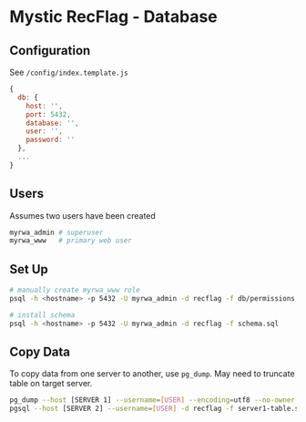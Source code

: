 Mystic RecFlag - Database
===================================

## Configuration

See `/config/index.template.js`

```js
{
  db: {
    host: '',
    port: 5432,
    database: '',
    user: '',
    password: ''
  },
  ...
}
```

## Users

Assumes two users have been created

```bash
myrwa_admin # superuser
myrwa_www   # primary web user
```

## Set Up

```bash
# manually create myrwa_www role
psql -h <hostname> -p 5432 -U myrwa_admin -d recflag -f db/permissions.sql

# install schema
psql -h <hostname> -p 5432 -U myrwa_admin -d recflag -f schema.sql
```

## Copy Data

To copy data from one server to another, use `pg_dump`. May need to truncate table on target server.

```bash
pg_dump --host [SERVER 1] --username=[USER] --encoding=utf8 --no-owner -a -t [TABLE] recflag > server1-table.sql
pgsql --host [SERVER 2] --username=[USER] -d recflag -f server1-table.sql
```
